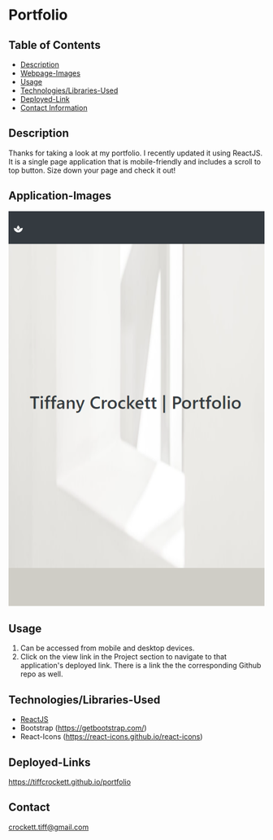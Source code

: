 # Portfolio 

## Table of Contents
* [Description](#description)
* [Webpage-Images](#webpage-images)
* [Usage](#usage)
* [Technologies/Libraries-Used](#technologies-used)
* [Deployed-Link](#deployed-link)
* [Contact Information](#contact)


## Description

Thanks for taking a look at  my portfolio. I recently updated it using ReactJS. It is a single page application that is mobile-friendly and includes a scroll to top button.
Size down your page and check it out! 


## Application-Images

![Screenshot of webpage](https://github.com/tiffcrockett/portfolio/blob/main/portfolioscrnsht.png?)


## Usage

1. Can be accessed from mobile and desktop devices.
2. Click on the view link in the Project section to navigate to that application's deployed link. There is a link the the corresponding Github repo as well. 

## Technologies/Libraries-Used

* [ReactJS](https://www.reactjs.org)
* Bootstrap (https://getbootstrap.com/)
* React-Icons (https://react-icons.github.io/react-icons)

## Deployed-Links

https://tiffcrockett.github.io/portfolio



## Contact

crockett.tiff@gmail.com 


